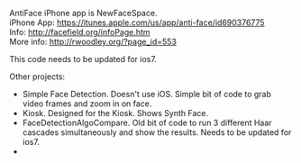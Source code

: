 AntiFace iPhone app is NewFaceSpace.   
iPhone App: https://itunes.apple.com/us/app/anti-face/id690376775   
Info: http://facefield.org/infoPage.htm   
More info: http://rwoodley.org/?page_id=553   

This code needs to be updated for ios7.

Other projects:
- Simple Face Detection. Doesn't use iOS. Simple bit of code to grab video frames and zoom in on face.
- Kiosk. Designed for the Kiosk. Shows Synth Face.
- FaceDetectionAlgoCompare. Old bit of code to run 3 different Haar cascades simultaneously and show the results. Needs to be updated for ios7.
- 
